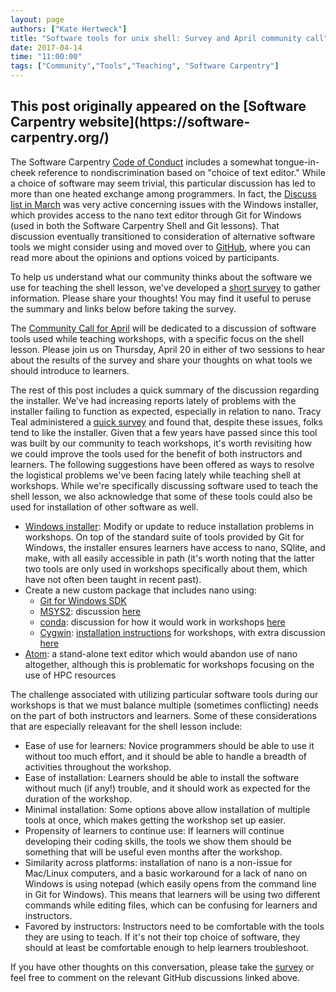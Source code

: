 ```yaml
---
layout: page
authors: ["Kate Hertweck"]
title: "Software tools for unix shell: Survey and April community call"
date: 2017-04-14
time: "11:00:00"
tags: ["Community","Tools","Teaching", "Software Carpentry"]
---
```


<h2>This post originally appeared on the [Software Carpentry website](https://software-carpentry.org/)</h2>

The Software Carpentry [Code of Conduct](https://software-carpentry.org/conduct/) includes 
a somewhat tongue-in-cheek reference to nondiscrimination based on "choice of text 
editor." While a choice of software may seem trivial, this particular discussion has led 
to more than one heated exchange among programmers. In fact, the [Discuss list in March](http://lists.software-carpentry.org/pipermail/discuss/2017-March/thread.html) 
was very active concerning issues with the Windows installer, which provides access to the 
nano text editor through Git for Windows (used in both the Software Carpentry Shell and Git 
lessons). That discussion eventually transitioned to consideration of alternative software 
tools we might consider using and moved over to [GitHub](https://github.com/carpentries/conversations/issues/11), 
where you can read more about the opinions and options voiced by participants.

To help us understand what our community thinks about the software we use for teaching the 
shell lesson, we've developed a [short survey](https://goo.gl/forms/wR160moyJmhrxmfr1) to 
gather information. Please share your thoughts! You may find it useful to peruse the summary 
and links below before taking the survey.

The [Community Call for April](http://pad.software-carpentry.org/community-call-2017-04-20) 
will be dedicated to a discussion of software tools used while teaching workshops, 
with a specific focus on the shell lesson. 
Please join us on Thursday, April 20 in either of two sessions to hear about the 
results of the survey and share your thoughts on what tools we should introduce to learners.

The rest of this post includes a quick summary of the discussion regarding the installer. 
We've had increasing reports lately of problems with the installer failing to function as 
expected, especially in relation to nano. Tracy Teal administered a 
[quick survey](https://github.com/carpentries/conversations/issues/11#issuecomment-285793923) 
and found that, despite these issues, folks tend to like the installer. Given that a few 
years have passed since this tool was built by our community to teach workshops, it's 
worth revisiting how we could improve the tools used for the benefit of both instructors 
and learners. The following suggestions have been offered as ways to resolve the 
logistical problems we've been facing lately while teaching shell at workshops. 
While we're specifically discussing software used to teach the shell lesson, we also 
acknowledge that some of these tools could also be used for installation of other software as well.

* [Windows installer](https://github.com/swcarpentry/windows-installer): Modify or update to 
reduce installation problems in workshops. On top of the standard suite of tools provided by 
Git for Windows, the installer ensures learners have access to nano, SQlite, and make, 
with all easily accessible in path (it's worth noting that the latter two tools are only 
used in workshops specifically about them, which have not often been taught in recent past). 
* Create a new custom package that includes nano using:
	* [Git for Windows SDK](https://github.com/git-for-windows/git/wiki/Technical-overview)
	* [MSYS2](http://www.msys2.org): discussion [here](https://github.com/swcarpentry/workshop-template/issues/394)
	* [conda](https://conda.io/docs/): discussion for how it would work in workshops [here](https://github.com/swcarpentry/workshop-template/issues/395)
	* [Cygwin](https://www.cygwin.com): [installation instructions](https://github.com/swcarpentry/workshop-template/pull/391) for workshops, 
with extra discussion [here](https://github.com/swcarpentry/windows-installer/issues/2)
* [Atom](https://atom.io): a stand-alone text editor which would abandon use of nano altogether, 
although this is problematic for workshops focusing on the use of HPC resources

The challenge associated with utilizing particular software tools during our workshops is 
that we must balance multiple (sometimes conflicting) needs on the part of both instructors 
and learners. Some of these considerations that are especially releavant for the shell lesson include:

* Ease of use for learners: Novice programmers should be able to use it without too much 
effort, and it should be able to handle a breadth of activities throughout the workshop.
* Ease of installation: Learners should be able to install the software without much (if any!) 
trouble, and it should work as expected for the duration of the workshop.
* Minimal installation: Some options above allow installation of multiple tools at once, 
which makes getting the workshop set up easier.
* Propensity of learners to continue use: If learners will continue developing their coding 
skills, the tools we show them should be something that will be useful even months after the 
workshop.
* Similarity across platforms: installation of nano is a non-issue for Mac/Linux computers, 
and a basic workaround for a lack of nano on Windows is using notepad (which easily opens 
from the command line in Git for Windows). This means that learners will be using two 
different commands while editing files, which can be confusing for learners and instructors.
* Favored by instructors: Instructors need to be comfortable with the tools they are using 
to teach. If it's not their top choice of software, they should at least be comfortable enough 
to help learners troubleshoot.

If you have other thoughts on this conversation, please take the [survey](https://goo.gl/forms/wR160moyJmhrxmfr1) 
or feel free to comment on the relevant GitHub discussions linked above.
